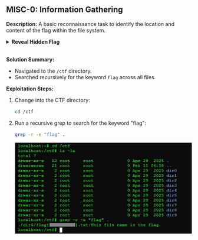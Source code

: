 ## MISC-0: Information Gathering
**Description:**
A basic reconnaissance task to identify the location and content of the flag within the file system.
<details> <summary><b>Reveal Hidden Flag</b></summary> flag{2cf24dba5f} </details></br>

**Solution Summary:**
- Navigated to the `/ctf` directory.
- Searched recursively for the keyword `flag` across all files.
  
**Exploitation Steps:**
1. Change into the CTF directory:
   ```bash
   cd /ctf
2. Run a recursive grep to search for the keyword "flag":
   ```bash
   grep -r -e "flag" .
   ```
   ![screenshot](../images/MISC-0.jpg)
